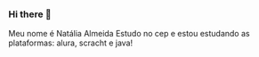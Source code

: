 ### Hi there 👋
Meu nome é Natália Almeida
Estudo no cep 
e estou estudando as plataformas:
alura, scracht e java!
